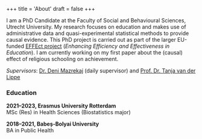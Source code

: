 +++
title = 'About'
draft = false
+++

I am a PhD Candidate at the Faculty of Social and Behavioural Sciences, Utrecht University. My research focuses on education and makes use of administrative data and quasi-experimental statistical methods to provide causal evidence. This PhD project is carried out as part of the larger EU-funded [EFFEct project](https://feb.kuleuven.be/drc/LEER/effect-project/effect-team) (*Enhancing Efficiency and Effectiveness in Education*). I am currently working on my first paper about the (causal) effect of religious schooling on achievement. 

*Supervisors*: [Dr. Deni Mazrekaj](https://denimazrekaj.com) (daily supervisor) and [Prof. Dr. Tanja van der Lippe](https://www.uu.nl/staff/tvanderlippe)

### Education
**2021–2023, Erasmus University Rotterdam**   
MSc (Res) in Health Sciences (Biostatistics major)

**2018–2021, Babeș-Bolyai University**   
BA in Public Health 
